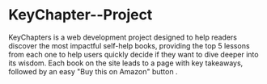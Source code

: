 # KeyChapter--Project
KeyChapters is a web development project designed to help readers discover the most impactful self-help books, providing the top 5 lessons from each one to help users quickly decide if they want to dive deeper into its wisdom. Each book on the site leads to a page with key takeaways, followed by an easy "Buy this on Amazon" button .
